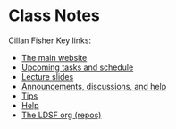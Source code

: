 # Class Notes
 Cillan Fisher
Key links:
- [The main website](https://ledatascifi.github.io)
- [Upcoming tasks and schedule](https://ledatascifi.github.io/ledatascifi-2024/content/about/schedule.html)
- [Lecture slides](https://donbowen.github.io/slides/)
- [Announcements, discussions, and help](https://github.com/LeDataSciFi/ledatascifi-2024/discussions)
- [Tips](https://ledatascifi.github.io/ledatascifi-2024/content/about/tips.html)
- [Help](https://ledatascifi.github.io/ledatascifi-2024/content/about/help.html)
- [The LDSF org (repos)](https://github.com/orgs/LeDataSciFi)
